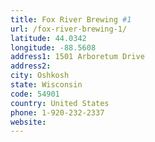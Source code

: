 ```yaml
---
title: Fox River Brewing #1
url: /fox-river-brewing-1/
latitude: 44.0342
longitude: -88.5608
address1: 1501 Arboretum Drive
address2: 
city: Oshkosh
state: Wisconsin
code: 54901
country: United States
phone: 1-920-232-2337
website: 
---
```


